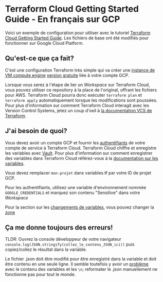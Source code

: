 # Terraform Cloud Getting Started Guide - En français sur GCP

Voici un exemple de configuration pour utiliser avec le tutoriel [Terraform Cloud Getting Started Guide](https://learn.hashicorp.com/terraform/cloud-gettingstarted/tfc_overview).  Les fichiers de base ont été modifiés pour fonctionner sur Google Cloud Platform.

## Qu'est-ce que ça fait?

C'est une configuration Terraform très simple qui va créer une [instance de VM compute engine](https://cloud.google.com/compute)  [version gratuite](https://cloud.google.com/free) liée à votre compte GCP.

Lorsque vous serez à l'étape de lier un _Workspace_ sur Terraform Cloud, vous pouvez utiliser ce repository à la place de l'original, offrant les fichiers pour AWS.  Terraform Cloud pourra donc exécuter
`terraform plan` et `terraform apply` automatiquement lorsque les modifications sont poussées. Pour plus d'information sur comment Terraform Cloud interagit avec les Version Control Systems, jetez un coup d'oeil à [la documentation VCS de Terraform](https://www.terraform.io/docs/cloud/run/ui.html).

## J'ai besoin de quoi?

Vous devez avoir un compte GCP et fournir les [authentifiants](https://www.terraform.io/docs/providers/google/guides/getting_started.html#adding-credentials) de votre compte de service à Terraform Cloud. Terraform Cloud chiffre et enregistre les variables avec [Vault](https://www.vaultproject.io/). Pour plus d'information sur comment enregistrer des variables dans Terraform Cloud référez-vous à la [documentation sur les variables](https://www.terraform.io/docs/cloud/workspaces/variables.html).  

Vous devez remplacer `mon-projet` dans variables.tf par votre ID de projet GCP.

Pour les authentifiants, utilisez une variable d'environnement nommée `GOOGLE_CREDENTIALS` et marquez son contenu "Sensitive" dans votre _Workspace_

Pour la section sur les [changements de variables](https://learn.hashicorp.com/tutorials/terraform/cloud-change#changing-variables), vous pouvez changer la [zone](https://cloud.google.com/compute/docs/regions-zones?hl=fr)

## Ça me donne toujours des erreurs!
TLDR: Ouvrez la console développeur de votre navigateur
    `console.log(JSON.stringify(collez_le_contenu_JSON_ici))`  puis copiez/collez le résultat dans la variable.

Le fichier .json doit être modifié pour être enregistré dans la variable et doit être contenu en une seule ligne.  Il semble toutefois y avoir un [problème](https://github.com/hashicorp/terraform/issues/22796) avec le contenu des variables et les `\n`; reformater le .json manuellement ne fonctionne pas pour tout le monde.
